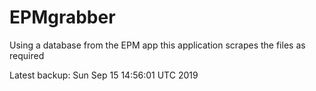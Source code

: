 # EPMgrabber
Using a database from the EPM app this application scrapes the files as required


Latest backup: Sun Sep 15 14:56:01 UTC 2019
